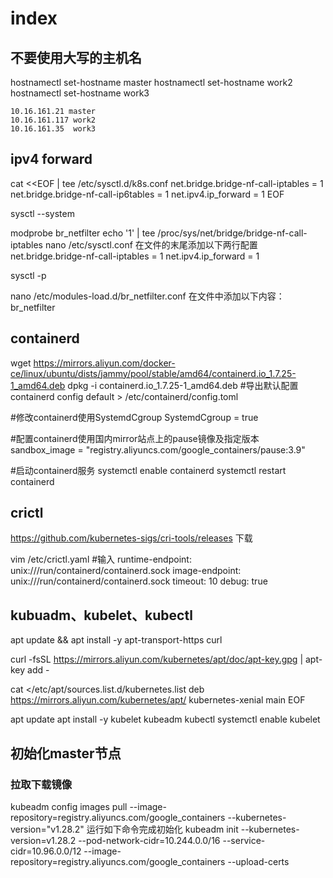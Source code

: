 # index

## 不要使用大写的主机名

hostnamectl set-hostname master
hostnamectl set-hostname work2
hostnamectl set-hostname work3

```text
10.16.161.21 master
10.16.161.117 work2
10.16.161.35  work3
```

## ipv4 forward

cat <<EOF | tee /etc/sysctl.d/k8s.conf
net.bridge.bridge-nf-call-iptables  = 1
net.bridge.bridge-nf-call-ip6tables = 1
net.ipv4.ip_forward                 = 1
EOF

sysctl --system

modprobe br_netfilter
echo '1' | tee /proc/sys/net/bridge/bridge-nf-call-iptables
nano /etc/sysctl.conf
在文件的末尾添加以下两行配置
net.bridge.bridge-nf-call-iptables = 1 
net.ipv4.ip_forward = 1

sysctl -p

nano /etc/modules-load.d/br_netfilter.conf
在文件中添加以下内容：
br_netfilter


## containerd

wget https://mirrors.aliyun.com/docker-ce/linux/ubuntu/dists/jammy/pool/stable/amd64/containerd.io_1.7.25-1_amd64.deb
dpkg -i containerd.io_1.7.25-1_amd64.deb
#导出默认配置
containerd config default > /etc/containerd/config.toml

#修改containerd使用SystemdCgroup
SystemdCgroup = true

#配置containerd使用国内mirror站点上的pause镜像及指定版本
sandbox_image = "registry.aliyuncs.com/google_containers/pause:3.9"

#启动containerd服务
systemctl enable containerd
systemctl restart containerd


## crictl

https://github.com/kubernetes-sigs/cri-tools/releases 下载

vim /etc/crictl.yaml
#输入
runtime-endpoint: unix:///run/containerd/containerd.sock
image-endpoint: unix:///run/containerd/containerd.sock
timeout: 10
debug: true

## kubuadm、kubelet、kubectl
apt update && apt install -y apt-transport-https curl

curl -fsSL https://mirrors.aliyun.com/kubernetes/apt/doc/apt-key.gpg | apt-key add -

cat <<EOF >/etc/apt/sources.list.d/kubernetes.list
deb https://mirrors.aliyun.com/kubernetes/apt/ kubernetes-xenial main
EOF

apt update
apt install -y kubelet kubeadm kubectl
systemctl enable kubelet

## 初始化master节点
### 拉取下载镜像
kubeadm config images pull --image-repository=registry.aliyuncs.com/google_containers --kubernetes-version="v1.28.2"
运行如下命令完成初始化
kubeadm init --kubernetes-version=v1.28.2 --pod-network-cidr=10.244.0.0/16 --service-cidr=10.96.0.0/12 --image-repository=registry.aliyuncs.com/google_containers --upload-certs